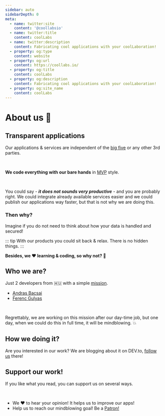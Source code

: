 ```yaml
---
sidebar: auto
sidebarDepth: 0
meta:
  - name: twitter:site
    content: '@coollabsio'
  - name: twitter:title
    content: coolLabs
  - name: twitter:description
    content: Fabricating cool applications with your coolLaboration!
  - property: og:type
    content: website
  - property: og:url
    content: https://coollabs.io/
  - property: og:title
    content: coolLabs
  - property: og:description
    content: Fabricating cool applications with your coolLaboration!
  - property: og:site_name
    content: coolLabs
---
```


# About us 👥

## Transparent applications

Our applications & services are independent of the [big five](https://gizmodo.com/c/goodbye-big-five) or any other 3rd parties. 

<br/>

**We code everything with our bare hands** in [MVP](https://en.wikipedia.org/wiki/Minimum_viable_product) style.

<br/>

You could say - _**it does not sounds very productive**_ - and you are probably right. We could integrate already available services easier and we could publish our applications way faster, but that is not why we are doing this.

### Then why?
Imagine if you do not need to think about how your data is handled and secured!

::: tip
With our products you could sit back & relax. There is no hidden things.
:::

**Besides, we ❤️️ learning & coding, so why not? :metal:**

## Who we are?
Just 2 developers from 🇭🇺 with a simple [mission](/).

- [Andras Bacsai](https://dev.to/andrasbacsai)
- [Ferenc Gulyas](https://dev.to/gulyaasferenc)

<br/>

Regrettably, we are working on this mission after our day-time job, but one day, when we could do this in full time, it will be mindblowing. 💥

## How we doing it?
Are you interested in our work? We are blogging about it on DEV.to, [follow us](https://dev.to/coollabsio) there!

## Support our work!
If you like what you read, you can support us on several ways.

<br/>

-  We ❤️️ to hear your opinion! It helps us to improve our apps!
-  Help us to reach our mindblowing goal! Be a [Patron!](https://www.patreon.com/coollabsio)
